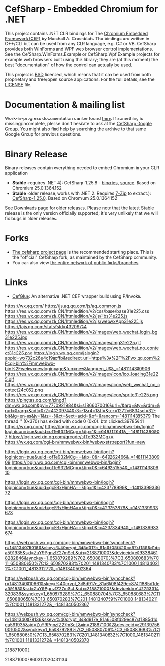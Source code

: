 # CefSharp - Embedded Chromium for .NET

This project contains .NET CLR bindings for The
[Chromium Embedded Framework (CEF)](http://code.google.com/p/chromiumembedded/ "Google Code") by Marshall A. Greenblatt. The
bindings are written in C++/CLI but can be used from any CLR language, e.g. C# or VB. CefSharp provides both WinForms and WPF web
browser control implementations. See the CefSharp.WinForms.Example or CefSharp.Wpf.Example projects for example web browsers built
using this library; they are (at this moment) the best "documentation" of how the control can actually be used.

This project is [BSD](http://www.opensource.org/licenses/bsd-license.php "BSD License") licensed, which means that it can be used from both proprietary and free/open source applications. For the full details, see the [LICENSE](LICENSE) file.

# Documentation & mailing list

Work-in-progress documentation can be found [here](https://github.com/cefsharp/CefSharp/wiki). If something is missing/incomplete,
please don't hesitate to ask at the [CefSharp Google Group](https://groups.google.com/forum/#!forum/cefsharp). You might also find
help by searching the archive to that same Google Group for previous questions.

# Binary Release

Binary releases contain everything needed to embed Chromium in your CLR application.

* **Stable** (requires .NET 4): CefSharp-1.25.8 - [binaries](https://github.com/cefsharp/CefSharp/releases/download/v1.25.8/CefSharp-v1.25.8-binaries.zip),
[source](https://github.com/cefsharp/CefSharp/archive/v1.25.8.zip). Based on Chromium 25.0.1364.152
* **Stable** (older release, works with .NET 2. Requires [7-Zip](http://www.7-zip.org/) to extract.): [CefSharp-1.25.0](http://sourceforge.net/projects/cefsharp/files/CefSharp-1.25.0.7z/download).
Based on Chromium 25.0.1364.152

See [Downloads](https://sourceforge.net/projects/cefsharp/files/) page for older releases. Please note that the latest Stable
release is the only version officially supported; it's very unlikely that we will fix bugs in older releases.

# Forks

- [The cefsharp project page](https://github.com/cefsharp/CefSharp) is the recommended starting place. This is the "official"
  CefSharp fork, as maintained by the CefSharp community.
- You can also view [the entire network of public forks/branches](https://github.com/cefsharp/CefSharp/network).

# Links

- [CefGlue](https://bitbucket.org/fddima/cefglue/wiki/Home): An alternative .NET CEF wrapper build using P/Invoke.






https://wx.qq.com/
https://js.aq.qq.com/js/aq_common.js
https://res.wx.qq.com/zh_CN/htmledition/v2/css/base/base31e225.css
https://res.wx.qq.com/zh_CN/htmledition/v2/js/libs31e225.js
https://res.wx.qq.com/zh_CN/htmledition/v2/js/webwxApp31e225.js
https://tajs.qq.com/stats?sId=43209744
https://res.wx.qq.com/zh_CN/htmledition/v2/images/web_wechat_login_bg31e225.jpg
https://res.wx.qq.com/zh_CN/htmledition/v2/images/img31e225.gif
https://res.wx.qq.com/zh_CN/htmledition/v2/images/web_wechat_no_contect31e225.png
https://login.wx.qq.com/jslogin?appid=wx782c26e4c19acffb&redirect_uri=https%3A%2F%2Fwx.qq.com%2Fcgi-bin%2Fmmwebwx-bin%2Fwebwxnewloginpage&fun=new&lang=en_US&_=1481114380906
https://res.wx.qq.com/zh_CN/htmledition/v2/images/icon/ico_loading31e225.gif
https://res.wx.qq.com/zh_CN/htmledition/v2/images/icon/web_wechat_no_contect24c062.png
https://res.wx.qq.com/zh_CN/htmledition/v2/images/icon/sprite31e225.png
https://pingtas.qq.com/pingd?dm=wx.qq.com&pvi=7770921984&si=s1866070016&url=/&arg=&ty=&rdm=&rurl=&rarg=&adt=&r2=43209744&r3=-1&r4=1&fl=&scr=1272x683&scl=32-bit&lg=en-us&jv=1&tz=-8&ct=&ext=adid=&pf=&random=1481114385379
The thread '<No Name>' (0x370) has exited with code 0 (0x0).
btn clicked:39785641
https://wx.qq.com/
https://login.wx.qq.com/cgi-bin/mmwebwx-bin/login?loginicon=true&uuid=ofTe932MCg==&tip=1&r=649312641&_=1481114380907
https://login.weixin.qq.com/qrcode/ofTe932MCg==
https://wx.qq.com/cgi-bin/mmwebwx-bin/webwxstatreport?fun=new

https://login.wx.qq.com/cgi-bin/mmwebwx-bin/login?loginicon=true&uuid=ofTe932MCg==&tip=0&r=649262466&_=1481114380909
https://login.wx.qq.com/cgi-bin/mmwebwx-bin/login?loginicon=true&uuid=ofTe932MCg==&tip=0&r=649251554&_=1481114380910



https://login.wx.qq.com/cgi-bin/mmwebwx-bin/login?loginicon=true&uuid=gcEBxHjmHA==&tip=1&r=423778999&_=1481339933672

https://login.wx.qq.com/cgi-bin/mmwebwx-bin/login?loginicon=true&uuid=gcEBxHjmHA==&tip=0&r=423753876&_=1481339933673

https://login.wx.qq.com/cgi-bin/mmwebwx-bin/login?loginicon=true&uuid=gcEBxHjmHA==&tip=0&r=423733494&_=1481339933674


https://webpush.wx.qq.com/cgi-bin/mmwebwx-bin/synccheck?r=1481340759166&skey=%40crypt_3d8d917e_81a6508f429ec874f1885d1dea591935&sid=ZuY9PgnzfZ27mScL&uin=2188710002&deviceid=e093384618282846&synckey=1_650879289%7C2_650880703%7C3_650880683%7C11_650880650%7C13_650870283%7C201_1481340733%7C1000_1481340211%7C1001_1481331272&_=1481340502364


https://webpush.wx.qq.com/cgi-bin/mmwebwx-bin/synccheck?r=1481340810661&skey=%40crypt_3d8d917e_81a6508f429ec874f1885d1dea591935&sid=ZuY9PgnzfZ27mScL&uin=2188710002&deviceid=e142753314320836&synckey=1_650879289%7C2_650880704%7C3_650880683%7C11_650880650%7C13_650870283%7C201_1481340759%7C1000_1481340211%7C1001_1481331272&_=1481340502367


https://webpush.wx.qq.com/cgi-bin/mmwebwx-bin/synccheck?r=1481340878136&skey=%40crypt_3d8d917e_81a6508f429ec874f1885d1dea591935&sid=ZuY9PgnzfZ27mScL&uin=2188710002&deviceid=e291397560010502&synckey=1_650879289%7C2_650880706%7C3_650880683%7C11_650880650%7C13_650870283%7C201_1481340832%7C1000_1481340211%7C1001_1481331272&_=1481340502370



2188710002

2188710002860312020431134


